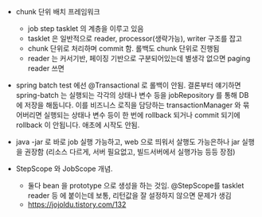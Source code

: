 - chunk 단위 배치 프레임워크
  - job step tasklet 의 계층을 이루고 있음
  - tasklet 은 일반적으로 reader, processor(생략가능), writer 구조를 잡고
  - chunk 단위로 처리하며 commit 함. 롤백도 chunk 단위로 진행됨
  - reader 는 커서기반, 페이징 기반으로 구분되어있는데 별생각 없으면 paging reader 쓰면 

- spring batch test 에선 @Transactional  로 롤백이 안됨.
결론부터 얘기하면 spring-batch 는 실행되는 각각의 상태나 변수 등을 jobRepository 를 통해 DB 에 저장을 해둡니다.
이를 비즈니스 로직을 담당하는 transactionManager 와 묶어버리면 실행되는 상태나 변수 등이 한 번에 rollback 되거나 commit 되기에 rollback 이 안됩니다.
애초에 시작도 안됨.

- java -jar 로 바로 job 실행 가능하고, web 으로 띄워서 살행도 가능은하나 jar 실행을 권장함 (리소스 다르게, 서버 필요없고, 빌드서버에서 실행가능 등등 장점)
- StepScope 와 JobScope 개념.
  - 둘다 bean 을 prototype 으로 생성을 하는 것임. @StepScope를 tasklet reader 등 에 붙이는데 보통, 리턴값을 잘 설정하지 않으면 문제가 생김
  - https://jojoldu.tistory.com/132
